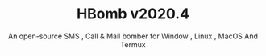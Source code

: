 <h1 align="center">HBomb v2020.4</h1>
<p align="center">An open-source SMS , Call &  Mail bomber for   Window , Linux , MacOS And Termux</p><br>
